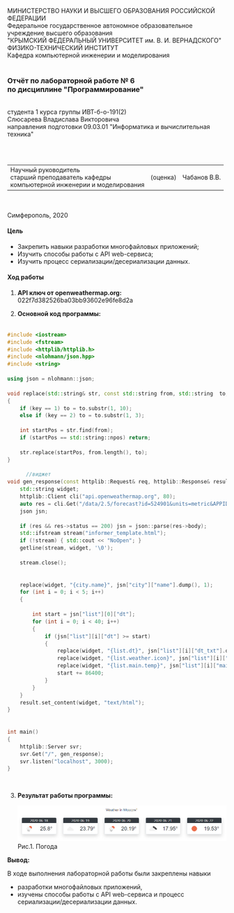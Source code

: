 МИНИСТЕРСТВО НАУКИ  И ВЫСШЕГО ОБРАЗОВАНИЯ РОССИЙСКОЙ ФЕДЕРАЦИИ  
Федеральное государственное автономное образовательное учреждение высшего образования  
"КРЫМСКИЙ ФЕДЕРАЛЬНЫЙ УНИВЕРСИТЕТ им. В. И. ВЕРНАДСКОГО"  
ФИЗИКО-ТЕХНИЧЕСКИЙ ИНСТИТУТ  
Кафедра компьютерной инженерии и моделирования
<br/><br/>
### Отчёт по лабораторной работе № 6<br/> по дисциплине "Программирование"
<br/>
​
студента 1 курса группы ИВТ-б-о-191(2)  
<br/>Слюсарева Владислава Викторовича  
<br/>направления подготовки 09.03.01 "Информатика и вычислительная техника" 

<br/><br/>
<table>
<tr><td>Научный руководитель<br/> старший преподаватель кафедры<br/> компьютерной инженерии и моделирования</td>
<td>(оценка)</td>
<td>Чабанов В.В.</td>
</tr>
</table>
<br/><br/>
​
Симферополь, 2020

#### Цель

* Закрепить навыки разработки многофайловыx приложений;
* Изучить способы работы с API web-сервиса;
* Изучить процесс сериализации/десериализации данных.

#### Ход работы

1. **API ключ от openweathermap.org:** 022f7d382526ba03bb93602e96fe8d2a<br/>

2. **Основной код программы:**

```C++

#include <iostream>
#include <fstream>
#include <httplib/httplib.h>
#include <nlohmann/json.hpp>
#include <string>

using json = nlohmann::json;

void replace(std::string& str, const std::string from, std::string  to, int key)
{
    if (key == 1) to = to.substr(1, 10);
    else if (key == 2) to = to.substr(1, 3);

    int startPos = str.find(from);
    if (startPos == std::string::npos) return;

    str.replace(startPos, from.length(), to);
}

      //виджет
void gen_response(const httplib::Request& req, httplib::Response& result) {
    std::string widget;
    httplib::Client cli("api.openweathermap.org", 80);
    auto res = cli.Get("/data/2.5/forecast?id=524901&units=metric&APPID=022f7d382526ba03bb93602e96fe8d2a");
    json jsn;

    if (res && res->status == 200) jsn = json::parse(res->body);
    std::ifstream stream("informer_template.html");
    if (!stream) { std::cout << "NoOpen"; }
    getline(stream, widget, '\0');

    stream.close();


    replace(widget, "{city.name}", jsn["city"]["name"].dump(), 1);
    for (int i = 0; i < 5; i++)
    {

        int start = jsn["list"][0]["dt"];
        for (int i = 0; i < 40; i++) 
        {
            if (jsn["list"][i]["dt"] >= start)
            {
                replace(widget, "{list.dt}", jsn["list"][i]["dt_txt"].dump(), 1);
                replace(widget, "{list.weather.icon}", jsn["list"][i]["weather"][0]["icon"].dump(), 2);
                replace(widget, "{list.main.temp}", jsn["list"][i]["main"]["temp"].dump(), 0);
                start += 86400;
            }
        }
    }
    result.set_content(widget, "text/html");
}


int main()
{
    httplib::Server svr;
    svr.Get("/", gen_response);
    svr.listen("localhost", 3000);
}

```
<br/>

3. **Результат работы программы:** <br/>

    ![](Scrins/Weather.PNG)<br/>
    Рис.1. Погода 


**Вывод:** <br/>

В ходе выполнения лабораторной работы были закреплены навыки 
* разработки многофайловыx приложений,
* изучены способы работы с API web-сервиса и процесс сериализации/десериализации данных.
